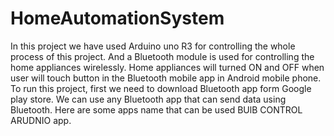 # HomeAutomationSystem
 In this project we have used Arduino uno R3 for controlling the whole process of this project. And a Bluetooth module is used for controlling the home appliances wirelessly. Home appliances will turned ON and OFF when user will touch button in the Bluetooth mobile app in Android mobile phone. To run this project, first we need to download Bluetooth app form Google play store. We can use any Bluetooth app that can send data using Bluetooth. Here are some apps name that can be used BUlB CONTROL ARUDNIO app.
